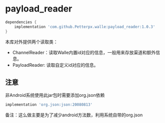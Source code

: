 # payload_reader

```groovy
dependencies {
    implementation 'com.github.Petterpx.walle:payload_reader:1.0.3'
}
```

本库对外提供两个读取类：

- ChannelReader：读取Walle内置id对应的信息，一般用来存放渠道和额外信息。
- PayloadReader: 读取自定义id对应的信息。

## 注意
非Android系统使用此jar包时需要添加org.json依赖

```groovy
implementation 'org.json:json:20080813'
```
备注：这么做主要是为了减少android方法数，利用系统自带的org.json
